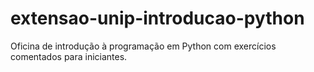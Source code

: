 # extensao-unip-introducao-python
Oficina de introdução à programação em Python com exercícios comentados para iniciantes.
